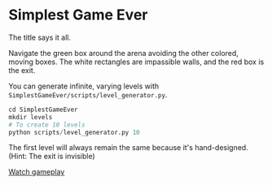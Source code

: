 # Simplest Game Ever

The title says it all.

Navigate the green box around the arena avoiding the other colored, moving boxes. The white rectangles are impassible walls, and the red box is the exit.

You can generate infinite, varying levels with `SimplestGameEver/scripts/level_generator.py`.

```python
cd SimplestGameEver
mkdir levels
# To create 10 levels
python scripts/level_generator.py 10
```
The first level will always remain the same because it's hand-designed. (Hint: The exit is invisible)

[Watch gameplay](https://www.youtube.com/watch?v=ZC9uYoKoeso&feature=youtu.be)

